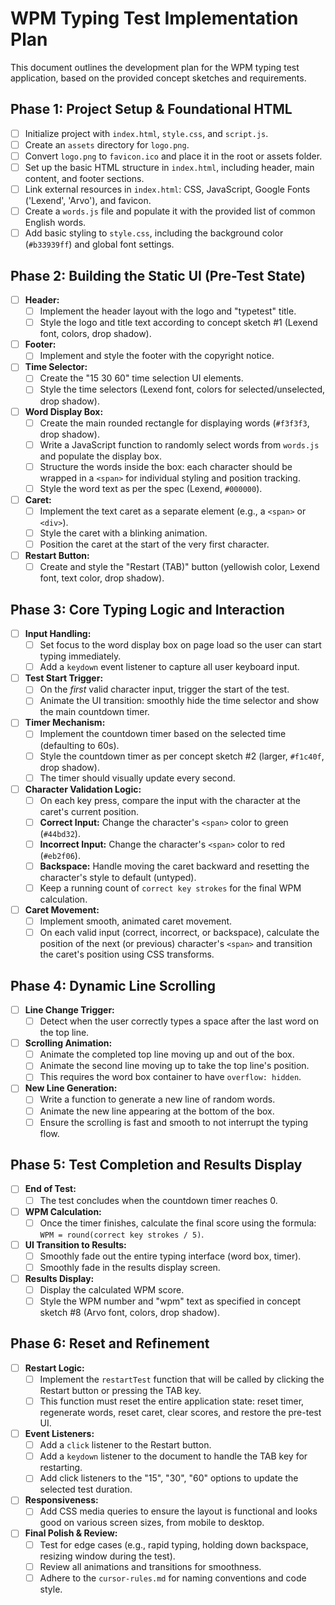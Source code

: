 # WPM Typing Test Implementation Plan

This document outlines the development plan for the WPM typing test application, based on the provided concept sketches and requirements.

## Phase 1: Project Setup & Foundational HTML

- [ ] Initialize project with `index.html`, `style.css`, and `script.js`.
- [ ] Create an `assets` directory for `logo.png`.
- [ ] Convert `logo.png` to `favicon.ico` and place it in the root or assets folder.
- [ ] Set up the basic HTML structure in `index.html`, including header, main content, and footer sections.
- [ ] Link external resources in `index.html`: CSS, JavaScript, Google Fonts ('Lexend', 'Arvo'), and favicon.
- [ ] Create a `words.js` file and populate it with the provided list of common English words.
- [ ] Add basic styling to `style.css`, including the background color (`#b33939ff`) and global font settings.

## Phase 2: Building the Static UI (Pre-Test State)

- [ ] **Header:**
    - [ ] Implement the header layout with the logo and "typetest" title.
    - [ ] Style the logo and title text according to concept sketch #1 (Lexend font, colors, drop shadow).
- [ ] **Footer:**
    - [ ] Implement and style the footer with the copyright notice.
- [ ] **Time Selector:**
    - [ ] Create the "15 30 60" time selection UI elements.
    - [ ] Style the time selectors (Lexend font, colors for selected/unselected, drop shadow).
- [ ] **Word Display Box:**
    - [ ] Create the main rounded rectangle for displaying words (`#f3f3f3`, drop shadow).
    - [ ] Write a JavaScript function to randomly select words from `words.js` and populate the display box.
    - [ ] Structure the words inside the box: each character should be wrapped in a `<span>` for individual styling and position tracking.
    - [ ] Style the word text as per the spec (Lexend, `#000000`).
- [ ] **Caret:**
    - [ ] Implement the text caret as a separate element (e.g., a `<span>` or `<div>`).
    - [ ] Style the caret with a blinking animation.
    - [ ] Position the caret at the start of the very first character.
- [ ] **Restart Button:**
    - [ ] Create and style the "Restart (TAB)" button (yellowish color, Lexend font, text color, drop shadow).

## Phase 3: Core Typing Logic and Interaction

- [ ] **Input Handling:**
    - [ ] Set focus to the word display box on page load so the user can start typing immediately.
    - [ ] Add a `keydown` event listener to capture all user keyboard input.
- [ ] **Test Start Trigger:**
    - [ ] On the *first* valid character input, trigger the start of the test.
    - [ ] Animate the UI transition: smoothly hide the time selector and show the main countdown timer.
- [ ] **Timer Mechanism:**
    - [ ] Implement the countdown timer based on the selected time (defaulting to 60s).
    - [ ] Style the countdown timer as per concept sketch #2 (larger, `#f1c40f`, drop shadow).
    - [ ] The timer should visually update every second.
- [ ] **Character Validation Logic:**
    - [ ] On each key press, compare the input with the character at the caret's current position.
    - [ ] **Correct Input:** Change the character's `<span>` color to green (`#44bd32`).
    - [ ] **Incorrect Input:** Change the character's `<span>` color to red (`#eb2f06`).
    - [ ] **Backspace:** Handle moving the caret backward and resetting the character's style to default (untyped).
    - [ ] Keep a running count of `correct key strokes` for the final WPM calculation.
- [ ] **Caret Movement:**
    - [ ] Implement smooth, animated caret movement.
    - [ ] On each valid input (correct, incorrect, or backspace), calculate the position of the next (or previous) character's `<span>` and transition the caret's position using CSS transforms.

## Phase 4: Dynamic Line Scrolling

- [ ] **Line Change Trigger:**
    - [ ] Detect when the user correctly types a space after the last word on the top line.
- [ ] **Scrolling Animation:**
    - [ ] Animate the completed top line moving up and out of the box.
    - [ ] Animate the second line moving up to take the top line's position.
    - [ ] This requires the word box container to have `overflow: hidden`.
- [ ] **New Line Generation:**
    - [ ] Write a function to generate a new line of random words.
    - [ ] Animate the new line appearing at the bottom of the box.
    - [ ] Ensure the scrolling is fast and smooth to not interrupt the typing flow.

## Phase 5: Test Completion and Results Display

- [ ] **End of Test:**
    - [ ] The test concludes when the countdown timer reaches 0.
- [ ] **WPM Calculation:**
    - [ ] Once the timer finishes, calculate the final score using the formula: `WPM = round(correct key strokes / 5)`.
- [ ] **UI Transition to Results:**
    - [ ] Smoothly fade out the entire typing interface (word box, timer).
    - [ ] Smoothly fade in the results display screen.
- [ ] **Results Display:**
    - [ ] Display the calculated WPM score.
    - [ ] Style the WPM number and "wpm" text as specified in concept sketch #8 (Arvo font, colors, drop shadow).

## Phase 6: Reset and Refinement

- [ ] **Restart Logic:**
    - [ ] Implement the `restartTest` function that will be called by clicking the Restart button or pressing the TAB key.
    - [ ] This function must reset the entire application state: reset timer, regenerate words, reset caret, clear scores, and restore the pre-test UI.
- [ ] **Event Listeners:**
    - [ ] Add a `click` listener to the Restart button.
    - [ ] Add a `keydown` listener to the document to handle the TAB key for restarting.
    - [ ] Add click listeners to the "15", "30", "60" options to update the selected test duration.
- [ ] **Responsiveness:**
    - [ ] Add CSS media queries to ensure the layout is functional and looks good on various screen sizes, from mobile to desktop.
- [ ] **Final Polish & Review:**
    - [ ] Test for edge cases (e.g., rapid typing, holding down backspace, resizing window during the test).
    - [ ] Review all animations and transitions for smoothness.
    - [ ] Adhere to the `cursor-rules.md` for naming conventions and code style. 